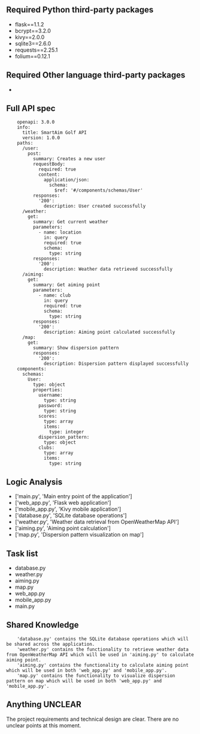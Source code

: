 ## Required Python third-party packages

- flask==1.1.2
- bcrypt==3.2.0
- kivy==2.0.0
- sqlite3==2.6.0
- requests==2.25.1
- folium==0.12.1

## Required Other language third-party packages

- 

## Full API spec


        openapi: 3.0.0
        info:
          title: SmartAim Golf API
          version: 1.0.0
        paths:
          /user:
            post:
              summary: Creates a new user
              requestBody:
                required: true
                content:
                  application/json:
                    schema:
                      $ref: '#/components/schemas/User'
              responses:
                '200':
                  description: User created successfully
          /weather:
            get:
              summary: Get current weather
              parameters:
                - name: location
                  in: query
                  required: true
                  schema:
                    type: string
              responses:
                '200':
                  description: Weather data retrieved successfully
          /aiming:
            get:
              summary: Get aiming point
              parameters:
                - name: club
                  in: query
                  required: true
                  schema:
                    type: string
              responses:
                '200':
                  description: Aiming point calculated successfully
          /map:
            get:
              summary: Show dispersion pattern
              responses:
                '200':
                  description: Dispersion pattern displayed successfully
        components:
          schemas:
            User:
              type: object
              properties:
                username:
                  type: string
                password:
                  type: string
                scores:
                  type: array
                  items:
                    type: integer
                dispersion_pattern:
                  type: object
                clubs:
                  type: array
                  items:
                    type: string
    

## Logic Analysis

- ['main.py', 'Main entry point of the application']
- ['web_app.py', 'Flask web application']
- ['mobile_app.py', 'Kivy mobile application']
- ['database.py', 'SQLite database operations']
- ['weather.py', 'Weather data retrieval from OpenWeatherMap API']
- ['aiming.py', 'Aiming point calculation']
- ['map.py', 'Dispersion pattern visualization on map']

## Task list

- database.py
- weather.py
- aiming.py
- map.py
- web_app.py
- mobile_app.py
- main.py

## Shared Knowledge


        'database.py' contains the SQLite database operations which will be shared across the application.
        'weather.py' contains the functionality to retrieve weather data from OpenWeatherMap API which will be used in 'aiming.py' to calculate aiming point.
        'aiming.py' contains the functionality to calculate aiming point which will be used in both 'web_app.py' and 'mobile_app.py'.
        'map.py' contains the functionality to visualize dispersion pattern on map which will be used in both 'web_app.py' and 'mobile_app.py'.
    

## Anything UNCLEAR

The project requirements and technical design are clear. There are no unclear points at this moment.

